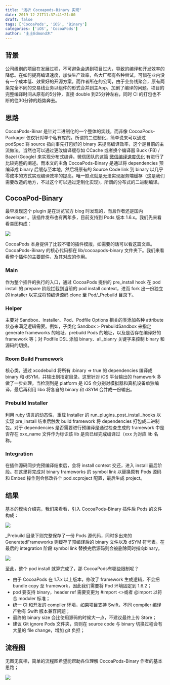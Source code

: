 ```yaml
---
title: "浅析 Cocoapods-Binary 实现"
date: 2019-12-21T11:37:41+21:00
draft: false
tags: ['CocoaPods', 'iOS', 'Binary']
categories: ['iOS', 'CocoaPods']
author: "土土Edmond木"
---
```


## 背景
公司级别的项目在发展过程，不可避免会遇到项目过大，导致的编译和开发效率的降低。在如何提高编译速度，加快生产效率，各大厂都有各种尝试，可惜在业内没有一个成本低、效果好的开源方案。而作者所在的公司，由于业务线聚合，原有两条完全不同的交易线业务以组件的形式合并到主App，加剧了编译的问题。项目的完整编译时间从原有的5分钟，直接 double 到25分钟左右，同时 CI 的打包也不断的往30分钟的趋势奔去。
## 思路
CocoaPods-Binar 是针对二进制化的一个整体的实践，而非像 CocoaPods-Packager 仅仅针对单个私有库的。所谓的二进制化，简单说来可以通过 podSpec 将 source 指向事先打包好的 binary 来提高编译效率，这个是目前的主流做法。当然也可以通过更改编译缓存如 CCache 或者换个编译器 Buck (FB) / Bazel (Google) 来实现分布式编译。微信团队的这篇 [微信编译速度优化](https://mp.weixin.qq.com/s/-wgBhE11xEXDS7Hqgq3FjA) 有进行了比较完整的阐述。而本文的主角 CocoaPods-Binary 是通过将 dependencies 预编译成 binary 后缓存至本地，然后将原有的 Source Code link 到 binary 以几乎零成本的方式实现编译效率的提高。唯一缺点就是无法实现服务端缓存（这是我们需要改造的地方，不过这个可以通过定制化实现)，所谓的分布式的二进制编译。
## CocoaPod-Binary
最早发现这个 plugin 是在浏览官方 blog 时发现的，而且作者还是国内 developer 。该插件发布也有两年多，目前支持到 Pods 版本 1.6.x。我们先来看看类图构成：

![](https://user-gold-cdn.xitu.io/2019/12/21/16f28fd6d97d3ea7?w=2850&h=1490&f=png&s=370440)

CocoaPods 本身提供了比较不错的插件模版，如需要的话可以看这篇文章。CocoaPods-Binary 的核心代码都在 lib/cocoapods-binary 文件夹下。我们来看看整个插件的主要部件，及其对应的作用。
### Main
作为整个插件的执行的入口，通过 CocoaPods 提供的 pre_install hook 在 pod install 的 prepare 阶段拦截到当前的 pod install context，进而 fork 出一份独立的 installer 以完成将预编译源码 clone 至 Pod/_Prebuild 目录下。
### Helper
主要对 Sandbox、Installer、Pod、Podfile Options 相关的类添加各种 attribute 状态来满足逻辑需要。例如，子类化 Sandbox > PrebuildSandbox 来指定 generate frameworks 的地址、prebuild Pods 的地址，以及是否存在编译好的 framework 等；对 Podfile DSL 添加 binary、all_bianry 关键字来控制 binary 和源码的切换。
### Room Build Framework
核心类，通过 xcodebuild 将所有 :binary => true 的 dependencies 编译成 binary 和 dSYM，并输出到指定目录。这里针对 iOS 平台输出的 framework 多做了一步处理，当检测到是 platform 是 iOS 会分别对模拟器和真机设备单独编译，最后再利用 libo 将各自的 binary 和 dSYM 合并成一份输出。
### Prebuild Installer
利用 ruby 语言的动态性，重载 Installer 的 run_plugins_post_install_hooks 以实现 pre_install 结束后触发 build framework 将 dependencies 打包成二进制包。对于 dependencies 是否需要进行预编译是通过检查生成的 framework 中是否存在 xxx_name 文件作为标识该 lib 是否已经完成编译过（xxx 为对应 lib 名称。
### Integration
在插件源码同步完预编译结束后，会将 install context 交还，进入 install 最后阶段。在这里将完成对 binary frameworks 的 symbol link 以替换原有 Pods 源码和 Embed 操作则会修改各个 pod.xcproject 配置，最后生成 project。
## 结果
基本的模块介绍完，我们来看看，引入 CocoaPods-Binary 插件后 Pods 的文件构成：

![](https://user-gold-cdn.xitu.io/2019/12/21/16f28fe274deb12a?w=1218&h=113&f=png&s=42173)

_Prebuild 目录下则完整保存了一份 Pods 源代码，同时多出来的 GeneratedFrameworks 则缓存了预编译后的 binary 文件以及 dSYM 符号表。在最后的 integration 阶段 symbol link 替换完后源码则会被删除同时指向binary。

![](https://user-gold-cdn.xitu.io/2019/12/21/16f28fe4bebba8af?w=805&h=102&f=png&s=26338)

至此，整个 pod install 就算完成了，那 CocoaPods有哪些限制呢？
- 由于 CocoaPods 在 1.7.x 以上版本，修改了 framework 生成逻辑，不会把 bundle copy 至 framework，因此我们需要将 Pod 环境固定到 1.6.2；
- pod 要支持 binary，header ref 需要变更为 #import <>或者 @import 以符合 moduler 标准；
- 统一 CI 和开发的 compiler 环境，如果项目支持 Swift，不同 compiler 编译产物有 Swift 版本兼容问题；
- 最终的 binary size 会比使用源码的时候大一点，不建议最终上传 Store；
- 建议 Git ignore Pods 文件夹，否则在 source code 与 binary 切换过程会有大量的 file change，增加 git 负担；

## 流程图
无图无真相，简单的流程图希望能帮助各位理解 CocoaPods-Binary 作者的基本思路；

![](https://user-gold-cdn.xitu.io/2019/12/21/16f28fe79cec4bae?w=3891&h=2218&f=png&s=435060)
